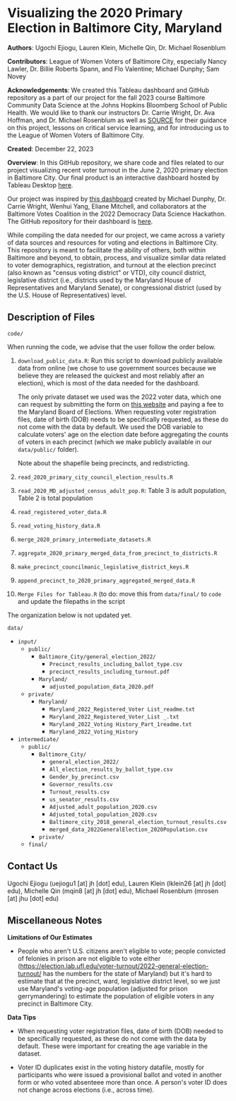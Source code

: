 # Visualizing the 2020 Primary Election in Baltimore City, Maryland

**Authors**: Ugochi Ejiogu, Lauren Klein, Michelle Qin, Dr. Michael Rosenblum

**Contributors**: League of Women Voters of Baltimore City, especially Nancy Lawler, Dr. Billie Roberts Spann, and Flo Valentine; Michael Dunphy; Sam Novey

**Acknowledgements**: We created this Tableau dashboard and GitHub repository as a part of our project for the fall 2023 course Baltimore Community Data Science at the Johns Hopkins Bloomberg School of Public Health. We would like to thank our instructors Dr. Carrie Wright, Dr. Ava Hoffman, and Dr. Michael Rosenblum as well as [SOURCE](https://source.jhu.edu) for their guidance on this project, lessons on critical service learning, and for introducing us to the League of Women Voters of Baltimore City.

**Created**: December 22, 2023

**Overview**: 
In this GitHub repository, we share code and files related to our project visualizing recent voter turnout in the June 2, 2020 primary election in Baltimore City. Our final product is an interactive dashboard hosted by Tableau Desktop [here]().

Our project was inspired by [this dashboard](https://public.tableau.com/app/profile/michael.dunphy8764/viz/BaltimoreVotesCoalitionDemo/Dashboard) created by Michael Dunphy, Dr. Carrie Wright, Wenhui Yang, Eliane Mitchell, and collaborators at the Baltimore Votes Coalition in the 2022 Democracy Data Science Hackathon. The GitHub repository for their dashboard is [here](https://github.com/carriewright11/Party_at_the_polls/tree/main).

While compiling the data needed for our project, we came across a variety of data sources and resources for voting and elections in Baltimore City. This repository is meant to facilitate the ability of others, both within Baltimore and beyond, to obtain, process, and visualize similar data related to voter demographics, registration, and turnout at the election precinct (also known as "census voting district" or VTD), city council district, legislative district (i.e., districts used by the Maryland House of Representatives and Maryland Senate), or congressional district (used by the U.S. House of Representatives) level. 


## Description of Files

`code/`

When running the code, we advise that the user follow the order below.
  
1. `download_public_data.R`: Run this script to download publicly available data from online (we chose to use government sources because we believe they are released the quickest and most reliably after an election), which is most of the data needed for the dashboard.

    The only private dataset we used was the 2022 voter data, which one can request by submitting the form on [this website](https://elections.maryland.gov/voter_registration/data.html) and paying a fee to the Maryland Board of Elections. When requesting voter registration files, date of birth (DOB) needs to be specifically requested, as these do not come with the data by default. We used the DOB variable to calculate voters' age on the election date before aggregating the counts of voters in each precinct (which we make publicly available in our `data/public/` folder).
    
    Note about the shapefile being precincts, and redistricting.

3. `read_2020_primary_city_council_election_results.R`
4. `read_2020_MD_adjusted_census_adult_pop.R`: Table 3 is adult population, Table 2 is total population
5. `read_registered_voter_data.R`
6. `read_voting_history_data.R`
7. `merge_2020_primary_intermediate_datasets.R`
8. `aggregate_2020_primary_merged_data_from_precinct_to_districts.R`
9. `make_precinct_councilmanic_legislative_district_keys.R`
10. `append_precinct_to_2020_primary_aggregated_merged_data.R`
11. `Merge Files for Tableau.R` (to do: move this from `data/final/` to `code` and update the filepaths in the script
    
The organization below is not updated yet.

`data/`
  - `input/`
    - `public/`
      - `Baltimore_City/general_election_2022/`
        - `Precinct_results_including_ballot_type.csv`
        - `precinct_results_including_turnout.pdf`
      - `Maryland/`
        - `adjusted_population_data_2020.pdf`
    - `private/`
      - `Maryland/`
        - `Maryland_2022_Registered_Voter List_readme.txt`
        - `Maryland_2022_Registered_Voter_List _.txt`
        - `Maryland_2022_Voting History_Part_1readme.txt`
        - `Maryland_2022_Voting_History`
  - `intermediate/`
    - `public/`
      - `Baltimore_City/`
        - `general_election_2022/`
        - `All_election_results_by_ballot_type.csv`
        - `Gender_by_precinct.csv`
        - `Governor_results.csv`
        - `Turnout_results.csv`
        - `us_senator_results.csv`
        - `Adjusted_adult_population_2020.csv`
        - `Adjusted_total_population_2020.csv`
        - `Baltimore_city_2018_general_election_turnout_results.csv`
        - `merged_data_2022GeneralElection_2020Population.csv`
      - `private/`
    - `final/`

## Contact Us

Ugochi Ejiogu (uejiogu1 [at] jh [dot] edu), Lauren Klein (lklein26 [at] jh [dot] edu), Michelle Qin (mqin8 [at] jh [dot] edu), Michael Rosenblum (mrosen [at] jhu [dot] edu)


## Miscellaneous Notes

**Limitations of Our Estimates**

- People who aren't U.S. citizens aren't eligible to vote; people convicted of felonies in prison are not eligible to vote either (https://election.lab.ufl.edu/voter-turnout/2022-general-election-turnout/ has the numbers for the state of Maryland) but it's hard to estimate that at the precinct, ward, legislative district level, so we just use Maryland's voting-age population (adjusted for prison gerrymandering) to estimate the population of eligible voters in any precinct in Baltimore City.

**Data Tips**

- When requesting voter registration files, date of birth (DOB) needed to be specifically requested, as these do not come with the data by default. These were important for creating the age variable in the dataset. 

- Voter ID duplicates exist in the voting history datafile, mostly for participants who were issued a provisional ballot and voted in another form or who voted absenteee more than once. A person's voter ID does not change across elections (i.e., across time).
